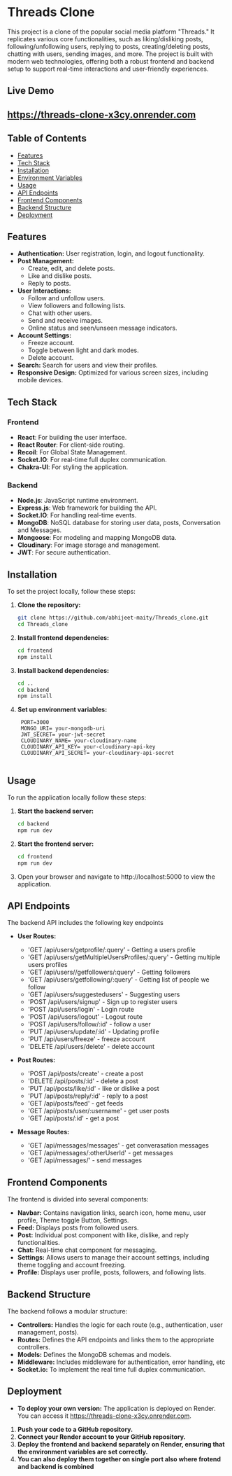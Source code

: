 
# Threads Clone

This project is a clone of the popular social media platform "Threads." It replicates various core functionalities, such as liking/disliking posts, following/unfollowing users, replying to posts, creating/deleting posts, chatting with users, sending images, and more. The project is built with modern web technologies, offering both a robust frontend and backend setup to support real-time interactions and user-friendly experiences.

## Live Demo
## https://threads-clone-x3cy.onrender.com

## Table of Contents

- [Features](#features)
- [Tech Stack](#tech-stack)
- [Installation](#installation)
- [Environment Variables](#environment-variables)
- [Usage](#usage)
- [API Endpoints](#api-endpoints)
- [Frontend Components](#frontend-components)
- [Backend Structure](#backend-structure)
- [Deployment](#deployment)


## Features

- **Authentication:** User registration, login, and logout functionality.
- **Post Management:**
  - Create, edit, and delete posts.
  - Like and dislike posts.
  - Reply to posts.
- **User Interactions:**
  - Follow and unfollow users.
  - View followers and following lists.
  - Chat with other users.
  - Send and receive images.
  - Online status and seen/unseen message indicators.
- **Account Settings:**
  - Freeze account.
  - Toggle between light and dark modes.
  - Delete account.
- **Search:** Search for users and view their profiles.
- **Responsive Design:** Optimized for various screen sizes, including mobile devices.

## Tech Stack

### Frontend

- **React**: For building the user interface.
- **React Router**: For client-side routing.
- **Recoil**: For Global State Management.
- **Socket.IO**: For real-time full duplex communication.
- **Chakra-UI**: For styling the application.

### Backend

- **Node.js**: JavaScript runtime environment.
- **Express.js**: Web framework for building the API.
- **Socket.IO**: For handling real-time events.
- **MongoDB**: NoSQL database for storing user data, posts, Conversation and Messages.
- **Mongoose**: For modeling and mapping MongoDB data.
- **Cloudinary**: For image storage and management.
- **JWT**: For secure authentication.

## Installation

To set the project locally, follow these steps:

1. **Clone the repository:**
   ```bash
   git clone https://github.com/abhijeet-maity/Threads_clone.git
   cd Threads_clone

2. **Install frontend dependencies:**
   ```bash
   cd frontend
   npm install

3. **Install backend dependencies:**
   ```bash
   cd ..
   cd backend
   npm install

4. **Set up environment variables:**
   ```env
    PORT=3000
    MONGO_URI= your-mongodb-uri
    JWT_SECRET= your-jwt-secret
    CLOUDINARY_NAME= your-cloudinary-name
    CLOUDINARY_API_KEY= your-cloudinary-api-key
    CLOUDINARY_API_SECRET= your-cloudinary-api-secret


## Usage

To run the application locally follow these steps:

1. **Start the backend server:**
   ```bash
   cd backend
   npm run dev

2. **Start the frontend server:**
   ```bash
   cd frontend
   npm run dev

3. Open your browser and navigate to http://localhost:5000 to view the application.


## API Endpoints

The backend API includes the following key endpoints

- **User Routes:**
  - 'GET /api/users/getprofile/:query'                -  Getting a users profile
  - 'GET /api/users/getMultipleUsersProfiles/:query'  - Getting multiple users profiles
  - 'GET /api/users//getfollowers/:query'             - Getting followers
  - 'GET /api/users/getfollowing/:query'              - Getting list of people we follow
  - 'GET /api/users/suggestedusers'                   - Suggesting users
  - 'POST /api/users/signup'       - Sign up to register users
  - 'POST /api/users/login'        - Login route
  - 'POST /api/users/logout'       - Logout route
  - 'POST /api/users/follow/:id'   - follow a user
  - 'PUT /api/users/update/:id'    - Updating profile
  - 'PUT /api/users/freeze'        - freeze account
  - 'DELETE /api/users/delete'     - delete account


- **Post Routes:**
   - 'POST /api/posts/create'         - create a post
   - 'DELETE /api/posts/:id'          - delete a post
   - 'PUT /api/posts/like/:id'        - like or dislike a post
   - 'PUT /api/posts/reply/:id'       - reply to a post 
   - 'GET /api/posts/feed'             - get feeds
   - 'GET /api/posts/user/:username'   - get user posts
   - 'GET /api/posts/:id'             - get a post

- **Message Routes:**
   - 'GET /api/messages/messages'        - get converasation messages
   - 'GET /api/messages/:otherUserId'    - get messages
   - 'GET /api/messages/'                - send messages

## Frontend Components

The frontend is divided into several components:

   - **Navbar:** Contains navigation links, search icon, home menu, user profile, Theme toggle Button, Settings. 
   - **Feed:** Displays posts from followed users.
   - **Post:** Individual post component with like, dislike, and reply functionalities.
   - **Chat:** Real-time chat component for messaging.
   - **Settings:** Allows users to manage their account settings, including theme toggling and account freezing.
   - **Profile:** Displays user profile, posts, followers, and following lists.

## Backend Structure

The backend follows a modular structure:

   - **Controllers:** Handles the logic for each route (e.g., authentication, user management, posts). 
   - **Routes:** Defines the API endpoints and links them to the appropriate controllers.
   - **Models:** Defines the MongoDB schemas and models.
   - **Middleware:** Includes middleware for authentication, error handling, etc
   - **Socket.io:** To implement the real time full duplex communication.

## Deployment

- **To deploy your own version:**
The application is deployed on Render. You can access it https://threads-clone-x3cy.onrender.com.

1. **Push your code to a GitHub repository.**
2. **Connect your Render account to your GitHub repository.**
3. **Deploy the frontend and backend separately on Render, ensuring that the environment variables are set correctly.**
4. **You can also deploy them together on single port also where frotend and backend is combined**


